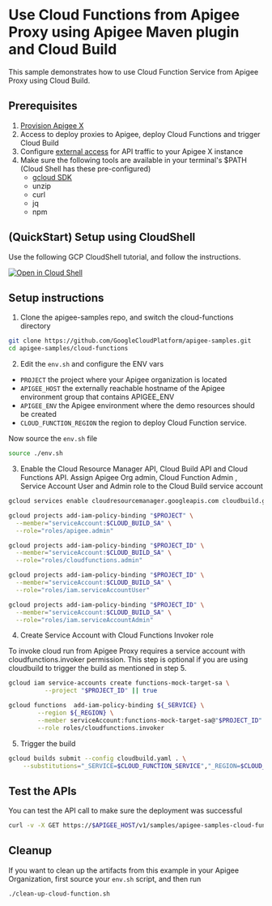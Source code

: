 # Use Cloud Functions from Apigee Proxy using Apigee Maven plugin and Cloud Build

This sample demonstrates how to use Cloud Function Service from Apigee Proxy using Cloud Build.

## Prerequisites
1. [Provision Apigee X](https://cloud.google.com/apigee/docs/api-platform/get-started/provisioning-intro)
2. Access to deploy proxies to Apigee, deploy Cloud Functions and trigger Cloud Build
3. Configure [external access](https://cloud.google.com/apigee/docs/api-platform/get-started/configure-routing#external-access) for API traffic to your Apigee X instance
4. Make sure the following tools are available in your terminal's $PATH (Cloud Shell has these pre-configured)
    * [gcloud SDK](https://cloud.google.com/sdk/docs/install)
    * unzip
    * curl
    * jq
    * npm

## (QuickStart) Setup using CloudShell

Use the following GCP CloudShell tutorial, and follow the instructions.

[![Open in Cloud Shell](https://gstatic.com/cloudssh/images/open-btn.png)](https://ssh.cloud.google.com/cloudshell/open?cloudshell_git_repo=https://github.com/GoogleCloudPlatform/apigee-samples&cloudshell_git_branch=main&cloudshell_workspace=.&cloudshell_tutorial=cloud-functions/docs/cloudshell-tutorial-maven.md)

## Setup instructions

1. Clone the apigee-samples repo, and switch the cloud-functions directory

```bash
git clone https://github.com/GoogleCloudPlatform/apigee-samples.git
cd apigee-samples/cloud-functions
```

2. Edit the `env.sh` and configure the ENV vars

* `PROJECT` the project where your Apigee organization is located
* `APIGEE_HOST` the externally reachable hostname of the Apigee environment group that contains APIGEE_ENV
* `APIGEE_ENV` the Apigee environment where the demo resources should be created
* `CLOUD_FUNCTION_REGION` the region to deploy Cloud Function service.

Now source the `env.sh` file

```bash
source ./env.sh
```

3. Enable the Cloud Resource Manager API, Cloud Build API and Cloud Functions API. Assign Apigee Org admin, Cloud Function Admin , Service Account User and Admin role to the Cloud Build service account

```bash
gcloud services enable cloudresourcemanager.googleapis.com cloudbuild.googleapis.com cloudfunctions.googleapis.com

gcloud projects add-iam-policy-binding "$PROJECT" \
  --member="serviceAccount:$CLOUD_BUILD_SA" \
  --role="roles/apigee.admin"

gcloud projects add-iam-policy-binding "$PROJECT_ID" \
  --member="serviceAccount:$CLOUD_BUILD_SA" \
  --role="roles/cloudfunctions.admin"

gcloud projects add-iam-policy-binding "$PROJECT_ID" \
  --member="serviceAccount:$CLOUD_BUILD_SA" \
  --role="roles/iam.serviceAccountUser"

gcloud projects add-iam-policy-binding "$PROJECT_ID" \
  --member="serviceAccount:$CLOUD_BUILD_SA" \
  --role="roles/iam.serviceAccountAdmin"
```

4. Create Service Account with Cloud Functions Invoker role

To invoke cloud run from Apigee Proxy requires a service account with cloudfunctions.invoker permission. This step is optional if you are using cloudbuild to trigger the build as mentioned in step 5.

```bash
gcloud iam service-accounts create functions-mock-target-sa \
          --project "$PROJECT_ID" || true

gcloud functions  add-iam-policy-binding ${_SERVICE} \
        --region ${_REGION} \
        --member serviceAccount:functions-mock-target-sa@"$PROJECT_ID".iam.gserviceaccount.com \
        --role roles/cloudfunctions.invoker

```

5. Trigger the build

```bash
gcloud builds submit --config cloudbuild.yaml . \
    --substitutions="_SERVICE=$CLOUD_FUNCTION_SERVICE","_REGION=$CLOUD_FUNCTION_REGION","_APIGEE_TEST_ENV=$APIGEE_ENV"
```

## Test the APIs

You can test the API call to make sure the deployment was successful

```bash
curl -v -X GET https://$APIGEE_HOST/v1/samples/apigee-samples-cloud-functions
```

## Cleanup

If you want to clean up the artifacts from this example in your Apigee Organization, first source your `env.sh` script, and then run

```bash
./clean-up-cloud-function.sh
```
